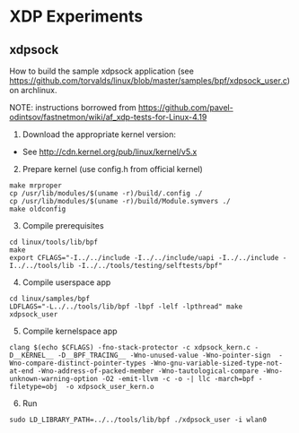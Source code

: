 # XDP Experiments

## xdpsock

How to build the sample xdpsock application (see https://github.com/torvalds/linux/blob/master/samples/bpf/xdpsock_user.c) on archlinux.

NOTE: instructions borrowed from https://github.com/pavel-odintsov/fastnetmon/wiki/af_xdp-tests-for-Linux-4.19

1. Download the appropriate kernel version:
  - See http://cdn.kernel.org/pub/linux/kernel/v5.x

2. Prepare kernel (use config.h from official kernel)
```
make mrproper
cp /usr/lib/modules/$(uname -r)/build/.config ./
cp /usr/lib/modules/$(uname -r)/build/Module.symvers ./
make oldconfig
```

3. Compile prerequisites
```
cd linux/tools/lib/bpf
make
export CFLAGS="-I../../include -I../../include/uapi -I../../include -I../../tools/lib -I../../tools/testing/selftests/bpf"
```

4. Compile userspace app
```
cd linux/samples/bpf
LDFLAGS="-L../../tools/lib/bpf -lbpf -lelf -lpthread" make xdpsock_user
```

5. Compile kernelspace app
```
clang $(echo $CFLAGS) -fno-stack-protector -c xdpsock_kern.c -D__KERNEL__ -D__BPF_TRACING__ -Wno-unused-value -Wno-pointer-sign  -Wno-compare-distinct-pointer-types -Wno-gnu-variable-sized-type-not-at-end -Wno-address-of-packed-member -Wno-tautological-compare -Wno-unknown-warning-option -O2 -emit-llvm -c -o -| llc -march=bpf -filetype=obj  -o xdpsock_user_kern.o
```

6. Run
```
sudo LD_LIBRARY_PATH=../../tools/lib/bpf ./xdpsock_user -i wlan0
```
